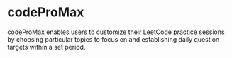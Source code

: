 # codeProMax
codeProMax enables users to customize their LeetCode practice sessions by choosing particular topics to focus on and establishing daily question targets within a set period.
